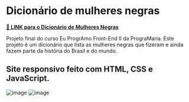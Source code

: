 # Dicionário de mulheres negras

[**🔗 LINK para o Dicionário de Mulheres Negras**](https://bianca-leal.github.io/dicionario/)



Projeto final do curso Eu ProgrAmo Front-End II da PrograMaria.
Este projeto é um dicionário que lista as mulheres negras que fizeram e ainda fazem parte da história do Brasil e do mundo.

## Site responsivo feito com HTML, CSS e JavaScript.

![image](https://github.com/Bianca-Leal/dicionario/assets/106701388/7b0b32e2-d71d-43de-b312-28e9b78afbcd)
![image](https://github.com/Bianca-Leal/dicionario/assets/106701388/43358902-1aea-43be-a199-0f6ab7313643)
